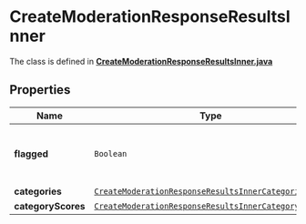 

# CreateModerationResponseResultsInner

The class is defined in **[CreateModerationResponseResultsInner.java](../../src/main/java/org/openapitools/model/CreateModerationResponseResultsInner.java)**

## Properties

Name | Type | Description | Notes
------------ | ------------- | ------------- | -------------
**flagged** | `Boolean` | Whether any of the below categories are flagged. | 
**categories** | [`CreateModerationResponseResultsInnerCategories`](CreateModerationResponseResultsInnerCategories.md) |  | 
**categoryScores** | [`CreateModerationResponseResultsInnerCategoryScores`](CreateModerationResponseResultsInnerCategoryScores.md) |  | 





